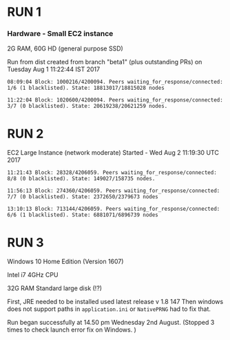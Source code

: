 # RUN 1
### Hardware - Small EC2 instance 

2G RAM, 60G HD (general purpose SSD)

Run from dist created from branch "beta1" (plus outstanding PRs) on Tuesday Aug 1 11:22:44 IST 2017

```
08:09:04 Block: 1000216/4200094. Peers waiting_for_response/connected: 1/6 (1 blacklisted). State: 18813017/18815028 nodes
```
```
11:22:04 Block: 1020600/4200094. Peers waiting_for_response/connected: 3/7 (0 blacklisted). State: 20619238/20621259 nodes.
```
# RUN 2

EC2 Large Instance (network moderate)
Started - Wed Aug  2 11:19:30 UTC 2017

```
11:21:43 Block: 28328/4206059. Peers waiting_for_response/connected: 8/8 (0 blacklisted). State: 149027/158735 nodes.
```
```
11:56:13 Block: 274360/4206059. Peers waiting_for_response/connected: 7/7 (0 blacklisted). State: 2372650/2379673 nodes
```
```
13:10:13 Block: 713144/4206059. Peers waiting_for_response/connected: 6/6 (1 blacklisted). State: 6881071/6896739 nodes
```

# RUN 3

Windows 10 Home Edition (Version 1607)

Intel i7 4GHz CPU

32G RAM
Standard large disk (!?)

First, JRE needed to be installed used latest release v 1.8 147
Then windows does not support paths in `application.ini` or `NativePRNG` had to fix that. 

Run began successfully at 14.50 pm Wednesday 2nd August.
(Stopped 3 times to check launch error fix on Windows. )